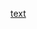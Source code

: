 [text](https://github.com/stepin654321/MiniProject_Template/tree/master/MiniProject_C/0_Certificates)
